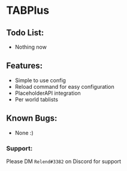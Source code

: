 # TABPlus
## Todo List:
- Nothing now

## Features:
- Simple to use config
- Reload command for easy configuration
- PlaceholderAPI integration
- Per world tablists

## Known Bugs:
- None :)

### Support:
Please DM `Relend#3382` on Discord for support